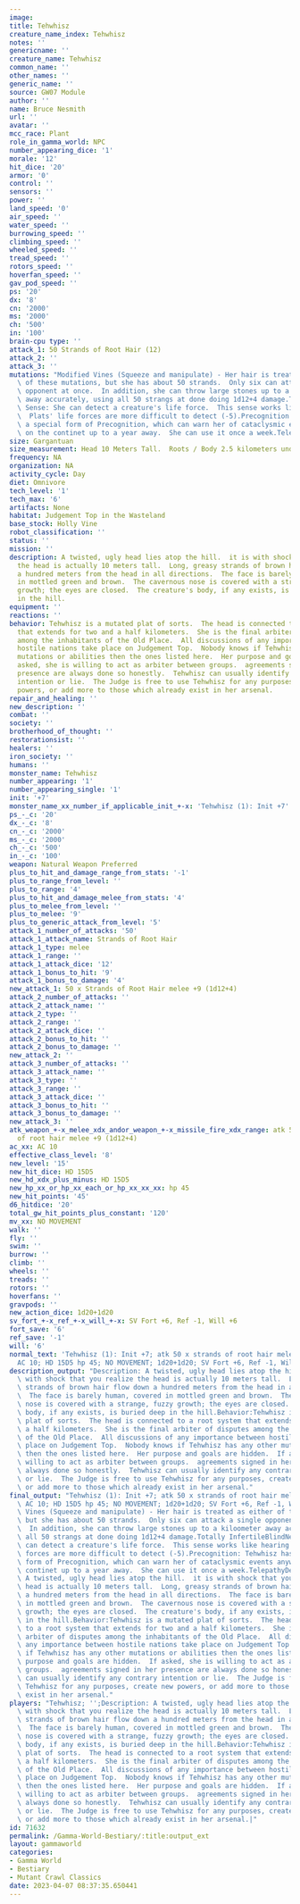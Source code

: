```yaml
---
image: 
title: Tehwhisz
creature_name_index: Tehwhisz
notes: ''
genericname: ''
creature_name: Tehwhisz
common_name: ''
other_names: ''
generic_name: ''
source: GW07 Module
author: ''
name: Bruce Nesmith
url: ''
avatar: ''
mcc_race: Plant
role_in_gamma_world: NPC
number_appearing_dice: '1'
morale: '12'
hit_dice: '20'
armor: '0'
control: ''
sensors: ''
power: ''
land_speed: '0'
air_speed: ''
water_speed: ''
burrowing_speed: ''
climbing_speed: ''
wheeled_speed: ''
tread_speed: ''
rotors_speed: ''
hoverfan_speed: ''
gav_pod_speed: ''
ps: '20'
dx: '8'
cn: '2000'
ms: '2000'
ch: '500'
in: '100'
brain-cpu type: ''
attack_1: 50 Strands of Root Hair (12)
attack_2: ''
attack_3: ''
mutations: "Modified Vines (Squeeze and manipulate) - Her hair is treated as either\
  \ of these mutations, but she has about 50 strands.  Only six can attack a single\
  \ opponent at once.  In addition, she can throw large stones up to a kiloometer\
  \ away accurately, using all 50 strangs at done doing 1d12+4 damage.Totally InfertileBlindNew\
  \ Sense: She can detect a creature's life force.  This sense works like hearing.\
  \  Plats' life forces are more difficult to detect (-5).Precognition: Tehwhisz has\
  \ a special form of Precognition, which can warn her of cataclysmic events anywhere\
  \ on the continet up to a year away.  She can use it once a week.Telepathy"
size: Gargantuan
size_measurement: Head 10 Meters Tall.  Roots / Body 2.5 kilometers underground)
frequency: NA
organization: NA
activity_cycle: Day
diet: Omnivore
tech_level: '1'
tech_max: '6'
artifacts: None
habitat: Judgement Top in the Wasteland
base_stock: Holly Vine
robot_classification: ''
status: ''
mission: ''
description: A twisted, ugly head lies atop the hill.  it is with shock that you realize
  the head is actually 10 meters tall.  Long, greasy strands of brown hair flow down
  a hundred meters from the head in all directions.  The face is barely human, covered
  in mottled green and brown.  The cavernous nose is covered with a strange, fuzzy
  growth; the eyes are closed.  The creature's body, if any exists, is buried deep
  in the hill.
equipment: ''
reactions: ''
behavior: Tehwhisz is a mutated plat of sorts.  The head is connected to a root system
  that extends for two and a half kilometers.  She is the final arbiter of disputes
  among the inhabitants of the Old Place.  All discussions of any importance between
  hostile nations take place on Judgement Top.  Nobody knows if Tehwhisz has any other
  mutations or abilities then the ones listed here.  Her purpose and goals are hidden.  If
  asked, she is willing to act as arbiter between groups.  agreements signed in her
  presence are always done so honestly.  Tehwhisz can usually identify any contrary
  intention or lie.  The Judge is free to use Tehwhisz for any purposes, create new
  powers, or add more to those which already exist in her arsenal.
repair_and_healing: ''
new_description: ''
combat: ''
society: ''
brotherhood_of_thought: ''
restorationsist: ''
healers: ''
iron_society: ''
humans: ''
monster_name: Tehwhisz
number_appearing: '1'
number_appearing_single: '1'
init: '+7'
monster_name_xx_number_if_applicable_init_+-x: 'Tehwhisz (1): Init +7'
ps_-_c: '20'
dx_-_c: '8'
cn_-_c: '2000'
ms_-_c: '2000'
ch_-_c: '500'
in_-_c: '100'
weapon: Natural Weapon Preferred
plus_to_hit_and_damage_range_from_stats: '-1'
plus_to_range_from_level: ''
plus_to_range: '4'
plus_to_hit_and_damage_melee_from_stats: '4'
plus_to_melee_from_level: ''
plus_to_melee: '9'
plus_to_generic_attack_from_level: '5'
attack_1_number_of_attacks: '50'
attack_1_attack_name: Strands of Root Hair
attack_1_type: melee
attack_1_range: ''
attack_1_attack_dice: '12'
attack_1_bonus_to_hit: '9'
attack_1_bonus_to_damage: '4'
new_attack_1: 50 x Strands of Root Hair melee +9 (1d12+4)
attack_2_number_of_attacks: ''
attack_2_attack_name: ''
attack_2_type: ''
attack_2_range: ''
attack_2_attack_dice: ''
attack_2_bonus_to_hit: ''
attack_2_bonus_to_damage: ''
new_attack_2: ''
attack_3_number_of_attacks: ''
attack_3_attack_name: ''
attack_3_type: ''
attack_3_range: ''
attack_3_attack_dice: ''
attack_3_bonus_to_hit: ''
attack_3_bonus_to_damage: ''
new_attack_3: ''
atk_weapon_+-x_melee_xdx_andor_weapon_+-x_missile_fire_xdx_range: atk 50 x strands
  of root hair melee +9 (1d12+4)
ac_xx: AC 10
effective_class_level: '8'
new_level: '15'
new_hit_dice: HD 15D5
new_hd_xdx_plus_minus: HD 15D5
new_hp_xx_or_hp_xx_each_or_hp_xx_xx_xx: hp 45
new_hit_points: '45'
d6_hitdice: '20'
total_gw_hit_points_plus_constant: '120'
mv_xx: NO MOVEMENT
walk: ''
fly: ''
swim: ''
burrow: ''
climb: ''
wheels: ''
treads: ''
rotors: ''
hoverfans: ''
gravpods: ''
new_action_dice: 1d20+1d20
sv_fort_+-x_ref_+-x_will_+-x: SV Fort +6, Ref -1, Will +6
fort_save: '6'
ref_save: '-1'
will: '6'
normal_text: 'Tehwhisz (1): Init +7; atk 50 x strands of root hair melee +9 (1d12+4);
  AC 10; HD 15D5 hp 45; NO MOVEMENT; 1d20+1d20; SV Fort +6, Ref -1, Will +6'
description_output: "Description: A twisted, ugly head lies atop the hill.  it is\
  \ with shock that you realize the head is actually 10 meters tall.  Long, greasy\
  \ strands of brown hair flow down a hundred meters from the head in all directions.\
  \  The face is barely human, covered in mottled green and brown.  The cavernous\
  \ nose is covered with a strange, fuzzy growth; the eyes are closed.  The creature's\
  \ body, if any exists, is buried deep in the hill.Behavior:Tehwhisz is a mutated\
  \ plat of sorts.  The head is connected to a root system that extends for two and\
  \ a half kilometers.  She is the final arbiter of disputes among the inhabitants\
  \ of the Old Place.  All discussions of any importance between hostile nations take\
  \ place on Judgement Top.  Nobody knows if Tehwhisz has any other mutations or abilities\
  \ then the ones listed here.  Her purpose and goals are hidden.  If asked, she is\
  \ willing to act as arbiter between groups.  agreements signed in her presence are\
  \ always done so honestly.  Tehwhisz can usually identify any contrary intention\
  \ or lie.  The Judge is free to use Tehwhisz for any purposes, create new powers,\
  \ or add more to those which already exist in her arsenal."
final_output: "Tehwhisz (1): Init +7; atk 50 x strands of root hair melee +9 (1d12+4);\
  \ AC 10; HD 15D5 hp 45; NO MOVEMENT; 1d20+1d20; SV Fort +6, Ref -1, Will +6Modified\
  \ Vines (Squeeze and manipulate) - Her hair is treated as either of these mutations,\
  \ but she has about 50 strands.  Only six can attack a single opponent at once.\
  \  In addition, she can throw large stones up to a kiloometer away accurately, using\
  \ all 50 strangs at done doing 1d12+4 damage.Totally InfertileBlindNew Sense: She\
  \ can detect a creature's life force.  This sense works like hearing.  Plats' life\
  \ forces are more difficult to detect (-5).Precognition: Tehwhisz has a special\
  \ form of Precognition, which can warn her of cataclysmic events anywhere on the\
  \ continet up to a year away.  She can use it once a week.TelepathyDescription:\
  \ A twisted, ugly head lies atop the hill.  it is with shock that you realize the\
  \ head is actually 10 meters tall.  Long, greasy strands of brown hair flow down\
  \ a hundred meters from the head in all directions.  The face is barely human, covered\
  \ in mottled green and brown.  The cavernous nose is covered with a strange, fuzzy\
  \ growth; the eyes are closed.  The creature's body, if any exists, is buried deep\
  \ in the hill.Behavior:Tehwhisz is a mutated plat of sorts.  The head is connected\
  \ to a root system that extends for two and a half kilometers.  She is the final\
  \ arbiter of disputes among the inhabitants of the Old Place.  All discussions of\
  \ any importance between hostile nations take place on Judgement Top.  Nobody knows\
  \ if Tehwhisz has any other mutations or abilities then the ones listed here.  Her\
  \ purpose and goals are hidden.  If asked, she is willing to act as arbiter between\
  \ groups.  agreements signed in her presence are always done so honestly.  Tehwhisz\
  \ can usually identify any contrary intention or lie.  The Judge is free to use\
  \ Tehwhisz for any purposes, create new powers, or add more to those which already\
  \ exist in her arsenal."
players: "Tehwhisz; '';Description: A twisted, ugly head lies atop the hill.  it is\
  \ with shock that you realize the head is actually 10 meters tall.  Long, greasy\
  \ strands of brown hair flow down a hundred meters from the head in all directions.\
  \  The face is barely human, covered in mottled green and brown.  The cavernous\
  \ nose is covered with a strange, fuzzy growth; the eyes are closed.  The creature's\
  \ body, if any exists, is buried deep in the hill.Behavior:Tehwhisz is a mutated\
  \ plat of sorts.  The head is connected to a root system that extends for two and\
  \ a half kilometers.  She is the final arbiter of disputes among the inhabitants\
  \ of the Old Place.  All discussions of any importance between hostile nations take\
  \ place on Judgement Top.  Nobody knows if Tehwhisz has any other mutations or abilities\
  \ then the ones listed here.  Her purpose and goals are hidden.  If asked, she is\
  \ willing to act as arbiter between groups.  agreements signed in her presence are\
  \ always done so honestly.  Tehwhisz can usually identify any contrary intention\
  \ or lie.  The Judge is free to use Tehwhisz for any purposes, create new powers,\
  \ or add more to those which already exist in her arsenal.|"
id: 71632
permalink: /Gamma-World-Bestiary/:title:output_ext
layout: gammaworld
categories:
- Gamma World
- Bestiary
- Mutant Crawl Classics
date: 2023-04-07 08:37:35.650441
---
```

